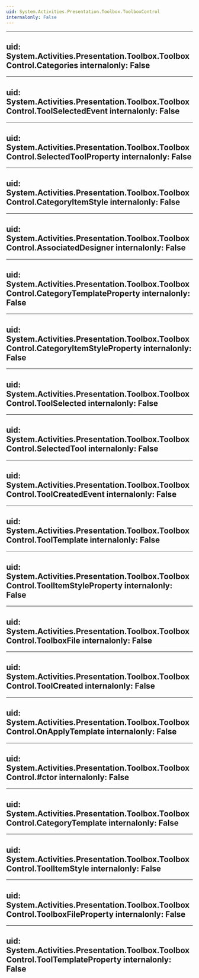 ```yaml
---
uid: System.Activities.Presentation.Toolbox.ToolboxControl
internalonly: False
---
```


---
uid: System.Activities.Presentation.Toolbox.ToolboxControl.Categories
internalonly: False
---

---
uid: System.Activities.Presentation.Toolbox.ToolboxControl.ToolSelectedEvent
internalonly: False
---

---
uid: System.Activities.Presentation.Toolbox.ToolboxControl.SelectedToolProperty
internalonly: False
---

---
uid: System.Activities.Presentation.Toolbox.ToolboxControl.CategoryItemStyle
internalonly: False
---

---
uid: System.Activities.Presentation.Toolbox.ToolboxControl.AssociatedDesigner
internalonly: False
---

---
uid: System.Activities.Presentation.Toolbox.ToolboxControl.CategoryTemplateProperty
internalonly: False
---

---
uid: System.Activities.Presentation.Toolbox.ToolboxControl.CategoryItemStyleProperty
internalonly: False
---

---
uid: System.Activities.Presentation.Toolbox.ToolboxControl.ToolSelected
internalonly: False
---

---
uid: System.Activities.Presentation.Toolbox.ToolboxControl.SelectedTool
internalonly: False
---

---
uid: System.Activities.Presentation.Toolbox.ToolboxControl.ToolCreatedEvent
internalonly: False
---

---
uid: System.Activities.Presentation.Toolbox.ToolboxControl.ToolTemplate
internalonly: False
---

---
uid: System.Activities.Presentation.Toolbox.ToolboxControl.ToolItemStyleProperty
internalonly: False
---

---
uid: System.Activities.Presentation.Toolbox.ToolboxControl.ToolboxFile
internalonly: False
---

---
uid: System.Activities.Presentation.Toolbox.ToolboxControl.ToolCreated
internalonly: False
---

---
uid: System.Activities.Presentation.Toolbox.ToolboxControl.OnApplyTemplate
internalonly: False
---

---
uid: System.Activities.Presentation.Toolbox.ToolboxControl.#ctor
internalonly: False
---

---
uid: System.Activities.Presentation.Toolbox.ToolboxControl.CategoryTemplate
internalonly: False
---

---
uid: System.Activities.Presentation.Toolbox.ToolboxControl.ToolItemStyle
internalonly: False
---

---
uid: System.Activities.Presentation.Toolbox.ToolboxControl.ToolboxFileProperty
internalonly: False
---

---
uid: System.Activities.Presentation.Toolbox.ToolboxControl.ToolTemplateProperty
internalonly: False
---
